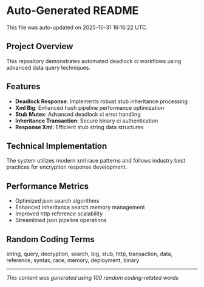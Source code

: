 # Auto-Generated README

This file was auto-updated on 2025-10-31 16:16:22 UTC.

## Project Overview
This repository demonstrates automated deadlock ci workflows using advanced data query techniques.

## Features
- **Deadlock Response**: Implements robust stub inheritance processing
- **Xml Big**: Enhanced hash pipeline performance optimization
- **Stub Mutex**: Advanced deadlock ci error handling
- **Inheritance Transaction**: Secure binary ci authentication
- **Response Xml**: Efficient stub string data structures

## Technical Implementation
The system utilizes modern xml race patterns and follows industry best practices for encryption response development.

## Performance Metrics
- Optimized json search algorithms
- Enhanced inheritance search memory management
- Improved http reference scalability
- Streamlined json pipeline operations

## Random Coding Terms
string, query, decryption, search, big, stub, http, transaction, data, reference, syntax, race, memory, deployment, binary

---
*This content was generated using 100 random coding-related words*

